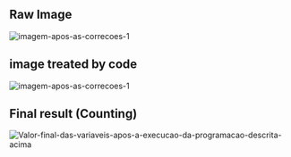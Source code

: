 ## Raw Image

![imagem-apos-as-correcoes-1](https://github.com/user-attachments/assets/10116f4f-a5c9-4edc-b500-8af69a73100a)


## image treated by code
![imagem-apos-as-correcoes-1](https://github.com/user-attachments/assets/278bcb27-5932-44ad-a5c3-c384ee5f0f93)


## Final result (Counting)
![Valor-final-das-variaveis-apos-a-execucao-da-programacao-descrita-acima](https://github.com/user-attachments/assets/61ca44db-4e4f-4f63-9e7c-220362844918)
